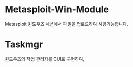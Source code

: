 # Metasploit-Win-Module

Metasploit 윈도우즈 세션에서 파일을 업로드하여 사용가능합니다.


# Taskmgr

윈도우즈의 작업 관리자를 CUI로 구현하여, 

